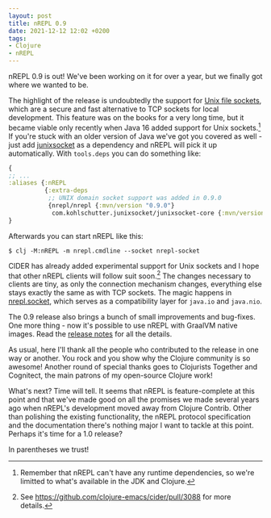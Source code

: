 ```yaml
---
layout: post
title: nREPL 0.9
date: 2021-12-12 12:02 +0200
tags:
- Clojure
- nREPL
---
```


nREPL 0.9 is out! We've been working on it for over a year, but we finally
got where we wanted to be.

The highlight of the release is undoubtedly the support for [Unix file sockets](https://en.wikipedia.org/wiki/Unix_domain_socket),
which are a secure and fast alternative to TCP sockets for local development.
This feature was on the books for a very long time, but it became viable only
recently when Java 16 added support for Unix sockets.[^1] If you're stuck with an
older version of Java we've got you covered as well - just add [junixsocket](https://kohlschutter.github.io/junixsocket/) as a dependency and nREPL will pick it up
automatically. With `tools.deps` you can do something like:

``` clojure
{
;; ...
:aliases {:nREPL
          {:extra-deps
           ;; UNIX domain socket support was added in 0.9.0
           {nrepl/nrepl {:mvn/version "0.9.0"}
            com.kohlschutter.junixsocket/junixsocket-core {:mvn/version "2.3.2"}}}}
}
```

Afterwards you can start nREPL like this:

``` shell
$ clj -M:nREPL -m nrepl.cmdline --socket nrepl-socket
```

CIDER has already added experimental support for Unix sockets and I hope that other
nREPL clients will follow suit soon.[^2] The changes necessary to clients are tiny, as only
the connection mechanism changes, everything else stays exactly the same as with TCP sockets. The magic happens in [nrepl.socket](https://github.com/nrepl/nrepl/blob/master/src/clojure/nrepl/socket.clj), which serves as a compatibility layer for `java.io` and `java.nio`.

The 0.9 release also brings a bunch of small improvements and bug-fixes. One more thing - now it's possible to use nREPL with GraalVM native images. Read the [release notes](https://github.com/nrepl/nrepl/releases/tag/0.9.0) for all the details.

As usual, here I'll thank all the people who contributed to the release in one way or another. You rock and you show why the Clojure community is so awesome! Another round of special thanks goes to Clojurists Together and Cognitect, the main patrons of my open-source Clojure work!

What's next? Time will tell. It seems that nREPL is feature-complete at this point and that we've made good on all the promises we made several years ago when nREPL's
development moved away from Clojure Contrib. Other than polishing the existing functionality, the nREPL protocol specification and the documentation there's nothing major I want to tackle at this point. Perhaps it's time for a 1.0 release?

In parentheses we trust!

[^1]: Remember that nREPL can't have any runtime dependencies, so we're limitted to what's available in the JDK and Clojure.
[^2]: See <https://github.com/clojure-emacs/cider/pull/3088> for more details.
